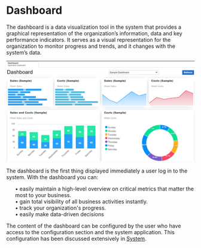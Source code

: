 # Dashboard

The dashboard is a data visualization tool in the system that provides a graphical representation of the organization’s information, data and key performance indicators. It serves as a visual representation for the organization to monitor progress and trends, and it changes with the system’s data.
  <div class="centered-container">
    <p class="div1 left">
        <img src="images/end_user_images/sample_dashboard.png" alt="User form" class="pic"><br>
    </p>
  </div>

The dashboard is the first thing displayed immediately a user log in to the system. With the dashboard you can:
    <ul>
        •	easily maintain a high-level overview on critical metrics that matter the most to your business.<br> 
        •	gain total visibility of all business activities instantly.<br>
        •	track your organization's progress.<br>
        •	easily make data-driven decisions <br>
    </ul>
The content of the dashboard can be configured by the user who have access to the configuration section and the system application. This configuration has been discussed extensively in <a href="#system.md#dashboard">System</a>.